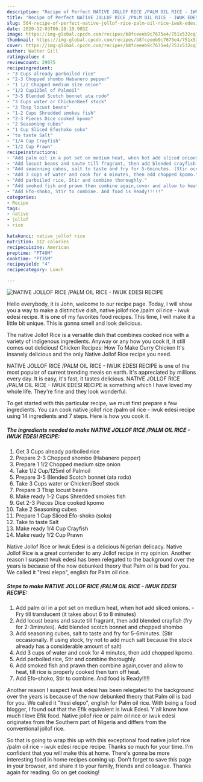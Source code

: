 ```yaml
---
description: "Recipe of Perfect NATIVE JOLLOF RICE /PALM OIL RICE - IWUK EDESI RECIPE"
title: "Recipe of Perfect NATIVE JOLLOF RICE /PALM OIL RICE - IWUK EDESI RECIPE"
slug: 564-recipe-of-perfect-native-jollof-rice-palm-oil-rice-iwuk-edesi-recipe
date: 2020-12-03T06:28:10.985Z
image: https://img-global.cpcdn.com/recipes/b8fceeeb9c7675e4/751x532cq70/native-jollof-rice-palm-oil-rice-iwuk-edesi-recipe-recipe-main-photo.jpg
thumbnail: https://img-global.cpcdn.com/recipes/b8fceeeb9c7675e4/751x532cq70/native-jollof-rice-palm-oil-rice-iwuk-edesi-recipe-recipe-main-photo.jpg
cover: https://img-global.cpcdn.com/recipes/b8fceeeb9c7675e4/751x532cq70/native-jollof-rice-palm-oil-rice-iwuk-edesi-recipe-recipe-main-photo.jpg
author: Walter Gill
ratingvalue: 4
reviewcount: 29075
recipeingredient:
- "3 Cups already parboiled rice"
- "2-3 Chopped shombo Habanero pepper"
- "1 1/2 Chopped medium size onion"
- "1/2 Cup125ml of Palmoil"
- "3-5 Blended Scotch bonnet ata rodo"
- "3 Cups water or ChickenBeef stock"
- "3 Tbsp locust beans"
- "1-2 Cups Shredded smokes fish"
- "2-3 Pieces Dice cooked kpomo"
- "2 Seasoning cubes"
- "1 Cup Sliced Efoshoko soko"
- "to taste Salt"
- "1/4 Cup Crayfish"
- "1/2 Cup Prawn"
recipeinstructions:
- "Add palm oil in a pot set on medium heat, when hot add sliced onions. Fry till translucent (it takes about 6 to 8 minutes)"
- "Add locust beans and saute till fragrant, then add blended crayfish (fry for 2-3minutes). Add blended scotch bonnet and chopped shombo"
- "Add seasoning cubes, salt to taste and fry for 5-6minutes. (Stir occasionally. If using stock, try not to add much salt because the stock already has a considerable amount of salt)"
- "Add 3 cups of water and cook for 4 minutes, then add chopped kpomo."
- "Add parboiled rice, Stir and combine thoroughly."
- "Add smoked fish and prawn then combine again,cover and allow to heat, till rice is properly cooked then turn off heat."
- "Add Efo-shoko, Stir to combine. And food is Ready!!!!!"
categories:
- Recipe
tags:
- native
- jollof
- rice

katakunci: native jollof rice 
nutrition: 112 calories
recipecuisine: American
preptime: "PT40M"
cooktime: "PT35M"
recipeyield: "4"
recipecategory: Lunch

---
```



![NATIVE JOLLOF RICE /PALM OIL RICE - IWUK EDESI RECIPE](https://img-global.cpcdn.com/recipes/b8fceeeb9c7675e4/751x532cq70/native-jollof-rice-palm-oil-rice-iwuk-edesi-recipe-recipe-main-photo.jpg)

Hello everybody, it is John, welcome to our recipe page. Today, I will show you a way to make a distinctive dish, native jollof rice /palm oil rice - iwuk edesi recipe. It is one of my favorites food recipes. This time, I will make it a little bit unique. This is gonna smell and look delicious.

The native Jollof Rice is a versatile dish that combines cooked rice with a variety of indigenous ingredients. Anyway or any how you cook it, it still comes out delicious! Chicken Recipes: How To Make Curry Chicken It&#39;s insanely delicious and the only Native Jollof Rice recipe you need.

NATIVE JOLLOF RICE /PALM OIL RICE - IWUK EDESI RECIPE is one of the most popular of current trending meals on earth. It's appreciated by millions every day. It is easy, it's fast, it tastes delicious. NATIVE JOLLOF RICE /PALM OIL RICE - IWUK EDESI RECIPE is something which I have loved my whole life. They're fine and they look wonderful.


To get started with this particular recipe, we must first prepare a few ingredients. You can cook native jollof rice /palm oil rice - iwuk edesi recipe using 14 ingredients and 7 steps. Here is how you cook it.

<!--inarticleads1-->

##### The ingredients needed to make NATIVE JOLLOF RICE /PALM OIL RICE - IWUK EDESI RECIPE:

1. Get 3 Cups already parboiled rice
1. Prepare 2-3 Chopped shombo (Habanero pepper)
1. Prepare 1 1/2 Chopped medium size onion
1. Take 1/2 Cup/125ml of Palmoil
1. Prepare 3-5 Blended Scotch bonnet (ata rodo)
1. Take 3 Cups water or Chicken/Beef stock
1. Prepare 3 Tbsp locust beans
1. Make ready 1-2 Cups Shredded smokes fish
1. Get 2-3 Pieces Dice cooked kpomo
1. Take 2 Seasoning cubes
1. Prepare 1 Cup Sliced Efo-shoko (soko)
1. Take to taste Salt
1. Make ready 1/4 Cup Crayfish
1. Make ready 1/2 Cup Prawn


Native Jollof Rice or Iwuk Edesi is a delicious Nigerian delicacy. Native Jollof Rice is a great contender to any Jollof recipe in my opinion. Another reason I suspect Iwuk edesi has been relegated to the background over the years is because of the now debunked theory that Palm oil is bad for you. We called it &#34;Iresi elepo&#34;, english for Palm oil rice. 

<!--inarticleads2-->

##### Steps to make NATIVE JOLLOF RICE /PALM OIL RICE - IWUK EDESI RECIPE:

1. Add palm oil in a pot set on medium heat, when hot add sliced onions. - Fry till translucent (it takes about 6 to 8 minutes)
1. Add locust beans and saute till fragrant, then add blended crayfish (fry for 2-3minutes). Add blended scotch bonnet and chopped shombo
1. Add seasoning cubes, salt to taste and fry for 5-6minutes. (Stir occasionally. If using stock, try not to add much salt because the stock already has a considerable amount of salt)
1. Add 3 cups of water and cook for 4 minutes, then add chopped kpomo.
1. Add parboiled rice, Stir and combine thoroughly.
1. Add smoked fish and prawn then combine again,cover and allow to heat, till rice is properly cooked then turn off heat.
1. Add Efo-shoko, Stir to combine. And food is Ready!!!!!


Another reason I suspect Iwuk edesi has been relegated to the background over the years is because of the now debunked theory that Palm oil is bad for you. We called it &#34;Iresi elepo&#34;, english for Palm oil rice. With being a food blogger, I found out that the Efik equivalent is Iwuk Edesi. Y&#39;all know how much I love Efik food. Native jollof rice or palm oil rice or iwuk edesi originates from the Southern part of Nigeria and differs from the conventional jollof rice. 

So that is going to wrap this up with this exceptional food native jollof rice /palm oil rice - iwuk edesi recipe recipe. Thanks so much for your time. I'm confident that you will make this at home. There's gonna be more interesting food in home recipes coming up. Don't forget to save this page in your browser, and share it to your family, friends and colleague. Thanks again for reading. Go on get cooking!
